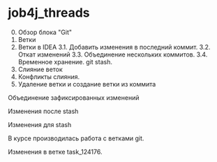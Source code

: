 # job4j_threads

0. Обзор блока "Git"
1. Ветки
2. Ветки в IDEA
   3.1. Добавить изменения в последний коммит.
   3.2. Откат изменений
   3.3. Объединение нескольких коммитов.
   3.4. Временное хранение. git stash.
4. Слияние веток
5. Конфликты слияния.
6. Удаление ветки и создание ветки из коммита

Объединение зафиксированных изменений

Изменения после stash

Изменения для stash

В курсе производилась работа с ветками git.

Изменения в ветке task_124176.